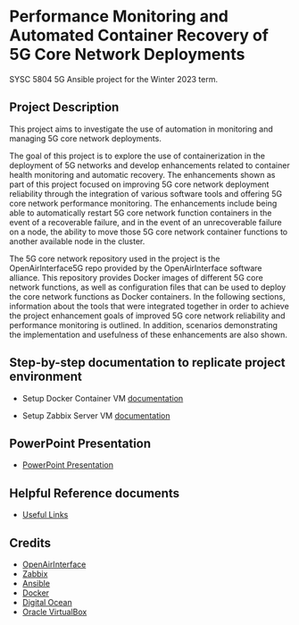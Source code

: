 # Performance Monitoring and Automated Container Recovery of 5G Core Network Deployments
SYSC 5804 5G Ansible project for the Winter 2023 term.


## Project Description
This project aims to investigate the use of automation in monitoring and managing 5G core
network deployments. 

The goal of this project is to explore the use of containerization in the deployment of 5G networks and develop enhancements related to container health monitoring and automatic recovery. The enhancements shown as part of this project focused on improving 5G core network deployment reliability through the integration of various software tools and offering 5G core network performance monitoring. The enhancements include being able to automatically restart 5G core network function containers in the event of a recoverable failure, and in the event of an unrecoverable failure on a node, the ability to move those 5G core network container functions to another available node in the cluster.

The 5G core network repository used in the project is the OpenAirInterface5G repo provided by the OpenAirInterface software alliance. This repository provides Docker images of different 5G core network functions, as well as configuration files that can be used to deploy the core network functions as Docker containers. In the following sections, information about the tools that were integrated together in order to achieve the project enhancement goals of improved 5G core network reliability and performance monitoring is outlined. In addition, scenarios demonstrating the implementation and usefulness of these enhancements are also shown.

## Step-by-step documentation to replicate project environment
* Setup Docker Container VM [documentation](documents/setup-docker-vm.md)

* Setup Zabbix Server VM [documentation](documents/setup-server-vm.md)

## PowerPoint Presentation
* [PowerPoint Presentation](documents/5GAnsibleProject.pptx)

## Helpful Reference documents
* [Useful Links](documents/useful-links.md)


## Credits
* [OpenAirInterface](https://openairinterface.org/)
* [Zabbix](https://www.zabbix.com/)
* [Ansible](https://www.ansible.com/)
* [Docker](https://www.docker.com/)
* [Digital Ocean](https://www.digitalocean.com/)
* [Oracle VirtualBox](https://www.virtualbox.org/)